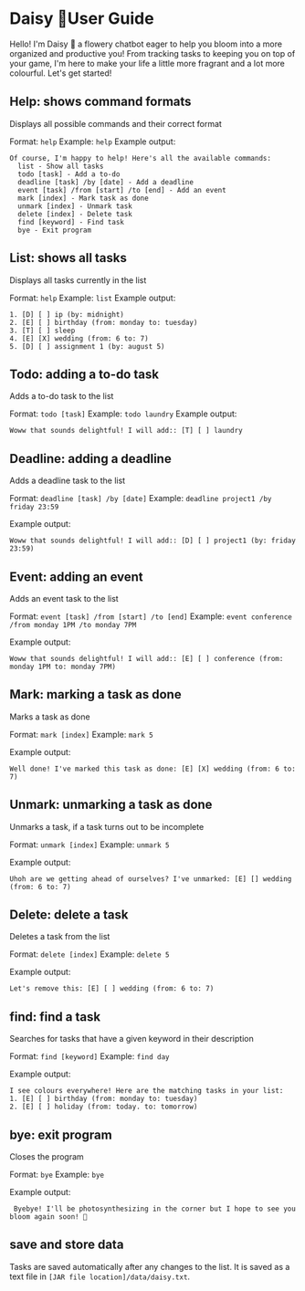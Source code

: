 # Daisy 🌼User Guide

Hello! I'm Daisy 🌼 a flowery chatbot eager to help you bloom into a more organized and productive you! From tracking tasks to keeping you on top of your game, I'm here to make your life a little more fragrant and a lot more colourful. Let's get started!

## Help: shows command formats

Displays all possible commands and their correct format

Format: `help`
Example: `help`
Example output:

```
Of course, I'm happy to help! Here's all the available commands:
  list - Show all tasks
  todo [task] - Add a to-do
  deadline [task] /by [date] - Add a deadline
  event [task] /from [start] /to [end] - Add an event
  mark [index] - Mark task as done
  unmark [index] - Unmark task
  delete [index] - Delete task
  find [keyword] - Find task
  bye - Exit program
```

## List: shows all tasks

Displays all tasks currently in the list

Format: `help`
Example: `list`
Example output:

```
1. [D] [ ] ip (by: midnight)
2. [E] [ ] birthday (from: monday to: tuesday)
3. [T] [ ] sleep
4. [E] [X] wedding (from: 6 to: 7)
5. [D] [ ] assignment 1 (by: august 5)
```

## Todo: adding a to-do task

Adds a to-do task to the list

Format: `todo [task]`
Example: `todo laundry`
Example output:

```
Woww that sounds delightful! I will add:: [T] [ ] laundry
```

## Deadline: adding a deadline

Adds a deadline task to the list

Format: `deadline [task] /by [date]`
Example: `deadline project1 /by friday 23:59`

Example output:

```
Woww that sounds delightful! I will add:: [D] [ ] project1 (by: friday 23:59)
```

## Event: adding an event

Adds an event task to the list

Format: `event [task] /from [start] /to [end]`
Example: `event conference /from monday 1PM /to monday 7PM`

Example output:

```
Woww that sounds delightful! I will add:: [E] [ ] conference (from: monday 1PM to: monday 7PM)
```

## Mark: marking a task as done

Marks a task as done

Format: `mark [index]`
Example: `mark 5`

Example output:

```
Well done! I've marked this task as done: [E] [X] wedding (from: 6 to: 7)
```

## Unmark: unmarking a task as done

Unmarks a task, if a task turns out to be incomplete

Format: `unmark [index]`
Example: `unmark 5`

Example output:

```
Uhoh are we getting ahead of ourselves? I've unmarked: [E] [] wedding (from: 6 to: 7)
```

## Delete: delete a task

Deletes a task from the list

Format: `delete [index]`
Example: `delete 5`

Example output:

```
Let's remove this: [E] [ ] wedding (from: 6 to: 7)
```

## find: find a task

Searches for tasks that have a given keyword in their description

Format: `find [keyword]`
Example: `find day`

Example output:

```
I see colours everywhere! Here are the matching tasks in your list:
1. [E] [ ] birthday (from: monday to: tuesday)
2. [E] [ ] holiday (from: today. to: tomorrow)
```

## bye: exit program

Closes the program

Format: `bye`
Example: `bye`

Example output:

```
 Byebye! I'll be photosynthesizing in the corner but I hope to see you bloom again soon! 🌸
```

## save and store data

Tasks are saved automatically after any changes to the list. It is saved as a text file in `[JAR file location]/data/daisy.txt`.

